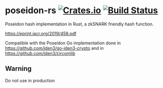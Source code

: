 # poseidon-rs [![Crates.io](https://img.shields.io/crates/v/poseidon-rs.svg)](https://crates.io/crates/poseidon-rs) [![Build Status](https://travis-ci.org/arnaucube/poseidon-rs.svg?branch=master)](https://travis-ci.org/arnaucube/poseidon-rs)
Poseidon hash implementation in Rust, a zkSNARK friendly hash function.

https://eprint.iacr.org/2019/458.pdf

Compatible with the Poseidon Go implementation done in https://github.com/iden3/go-iden3-crypto and in https://github.com/iden3/circomlib

## Warning
Do not use in production

